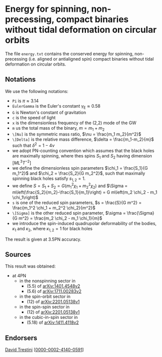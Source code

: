 # Energy for spinning, non-precessing, compact binaries without tidal deformation on circular orbits

The file ``energy.txt`` contains the conserved energy for spinning, non-precessing (i.e. aligned or antialigned spin) compact binaries without tidal deformation on circular orbits.

## Notations

We use the following notations:
* ``Pi`` is $\pi \approx 3.14$
* ``EulerGamma`` is the Euler's constant $\gamma_\text{E} \approx 0.58$
* ``G`` is Newton's constant of gravitation
* ``c`` is the speed of light
* ``x`` is the dimensionless frequency of the (2,2) mode of the GW
* ``m`` us the total mass of the binary, $m = m_1+m_2$
* ``\[Nu]`` is the symmetric mass ratio, $\nu = \frac{m_1 m_2}{m^2}$
* ``\[Delta]`` is the relative mass difference, $\delta = \frac{m_1-m_2}{m}$ such that $\delta^2=1-4\nu$
* we adopt PN-counting convention which assumes that the black holes are maximally spinning, where thes spins $S_1$ and $S_2$ having dimension $[ML^3T^{-2}]$
* we define the dimensionless spin parameters $\chi_1 = \frac{S_1}{G m_1^2}$ and $\chi_2 = \frac{S_2}{G m_2^2}$, such that maximally spinning black holes satisfy $s_{1,2} = 1$.
* we define $S = S_1 + S_2 = G (m_1^2 \chi_1+m_2^2 \chi_2)$ and $\Sigma = m\left(\frac{S_2}{m_2}-\frac{S_1}{m_1}\right) = G m\left(m_2 \chi_2 - m_1 \chi_1\right)$
* ``s`` is one of the reduced spin parameters, $s = \frac{S}{G m^2} = \frac{m_1^2 \chi_1 + m_2^2 \chi_2}{m^2}$
* ``\[Sigma]`` is the other reduced spin parameter, $\sigma = \frac{\Sigma}{G m^2} = \frac{m_2 \chi_2 - m_1 \chi_1}{m}$
* we introduce the spin-induced quadrupolar deformability of the bodies, $\kappa_1$ and $\kappa_2$, where $\kappa_{1,2}=1$ for black holes

The result is given at 3.5PN accuracy.

## Sources

This result was obtained:
* at 4PN
    * in the nonspinning sector in
        * (5.5) of [arXiv:1401.4548v2](https://arxiv.org/abs/1401.4548v2)
        * (5.6) of [arXiv:1711.00283v2](https://arxiv.org/abs/1711.00283v2)
    * in the spin-orbit sector in
        * (12) of [arXiv:2201.05138v1](https://arxiv.org/abs/2201.05138v1)
    * in the spin-spin sector in
        * (12) of [arXiv:2201.05138v1](https://arxiv.org/abs/2201.05138v1)
    * in the cubic-in-spin sector in
        * (5.18) of [arXiv:1411.4118v2](https://arxiv.org/abs/1411.4118v2)


## Endorsers

[David Trestini](https://github.com/davidtrestini) [[0000-0002-4140-0591](https://orcid.org/0000-0002-4140-0591)]
